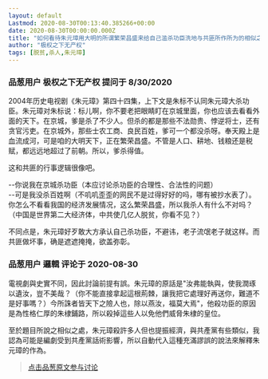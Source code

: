```yaml
---
layout: default
Lastmod: 2020-08-30T00:13:40.385266+00:00
date: 2020-08-30T00:00:00.000Z
title: "如何看待朱元璋用大明的所谓繁荣昌盛来给自己滥杀功臣洗地与共匪所作所为的相似之处？"
author: "极权之下无产权"
tags: [脱贫,杀人,朱元璋]
---
```



### 品葱用户 **极权之下无产权** 提问于 8/30/2020
    
2004年历史电视剧《朱元璋》第四十四集，上下文是朱标不认同朱元璋大杀功臣。朱元璋对朱标说：标儿啊，你不要老把眼睛盯在京城里面，你也应该去看看外面的天下。在京城，爹是杀了不少人。但杀的都是那些不法勋贵、悖逆将士，还有贪官污吏。在京城外，那些士农工商、良民百姓，爹可一个都没杀呀。奉天殿上是血流成河，可是咱的大明天下，正在繁荣昌盛。不管是人口、耕地、钱粮还是税赋，都远远地超过了前朝。所以，爹杀得值。  
  
这和共匪的行事逻辑很像吧。  
  
\--你说我在京城杀功臣（本应讨论杀功臣的合理性、合法性的问题）  
\--可是我没杀百姓啊（不叽叽歪歪的网民不是过得好好的吗，哪有被抄水表了）。你怎么不看看我国的经济发展情况，这么繁荣昌盛，所以我杀人有什么不对吗？（中国是世界第二大经济体，中共使几亿人脱贫，你看不见？）  
  
不同点是，朱元璋好歹敢大方承认自己杀功臣，不避讳，老子流氓老子就这样。而共匪做坏事，确是遮遮掩掩，欲盖弥彰。
    
                

### 品葱用户 **邏輯** 评论于 2020-08-30
        
電視劇與史實不同，因此討論前提有誤。朱元璋的原話是"汝弗能執與，使我潤琢以遺汝，豈不美哉？（你不能直接拿起這根荊棘，讓我把它處理好再送你，難道不是好事嗎？）今所誅者皆天下之險人也，除以燕汝，福莫大焉"，他殺功臣的原因是為性格仁厚的朱棣鋪路，所以殺掉這些人以免他們威脅朱棣的皇位。  
  
至於題目所說之相似之處，朱元璋殺許多人但也提振經濟，與共產黨有些類似，我認為可能是編劇受到共產黨話術影響，所以自動代入這種充滿謬誤的說法來解釋朱元璋的作為。
        
                





> [点击品葱原文参与讨论](https://pincong.rocks/question/30425)

